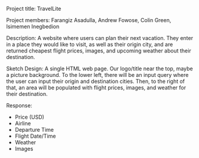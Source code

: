Project title: TravelLite

Project members: Farangiz Asadulla, Andrew Fowose, Colin Green, Isimemen Inegbedion

Description: A website where users can plan their next vacation. They enter in a place they would like to visit, as well as their origin city, and are returned cheapest flight prices, images, and upcoming weather about their destination.

Sketch Design: A single HTML web page. Our logo/title near the top, maybe a picture background. To the lower left, there will be an input query where the user can input their origin and destination cities. Then, to the right of that, an area will be populated with flight prices, images, and weather for their destination.

Response: 
- Price (USD)
- Airline 
- Departure Time 
- Flight Date/Time
- Weather
- Images

